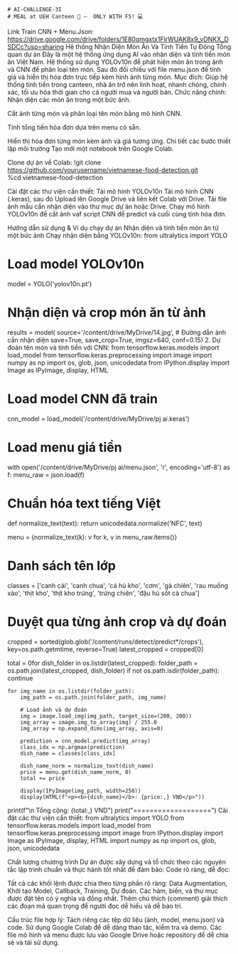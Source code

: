     # AI-CHALLENGE-3I
    # MEAL at UEH Canteen 🍱 –  ONLY WITH F5! 💻
Link Train CNN + Menu.Json: https://drive.google.com/drive/folders/1E80qmgxtx1FlrWUAK8x9_vDNKX_DSDCc?usp=sharing
Hệ thống Nhận Diện Món Ăn Và Tính Tiền Tự Động
Tổng quan dự án
Đây là một hệ thống ứng dụng AI vào nhận diện và tính tiền món ăn Việt Nam. Hệ thống sử dụng YOLOv10n để phát hiện món ăn trong ảnh và CNN để phân loại tên món. Sau đó đối chiếu với file menu.json để tính giá và hiển thị hóa đơn trực tiếp kèm hình ảnh từng món.
Mục đích:
Giúp hệ thống tính tiền trong canteen, nhà ăn trở nên linh hoạt, nhanh chóng, chính xác, tối ưu hóa thời gian cho cả người mua và người bán.
Chức năng chính:
Nhận diện các món ăn trong một bức ảnh.


Cắt ảnh từng món và phân loại tên món bằng mô hình CNN.


Tính tổng tiền hóa đơn dựa trên menu có sẵn.


Hiển thị hóa đơn từng món kèm ảnh và giá tương ứng.
Chi tiết các bước thiết lập môi trường
Tạo mới một notebook trên Google Colab.


Clone dự án về Colab:
!git clone https://github.com/yourusername/vietnamese-food-detection.git             
%cd vietnamese-food-detection

Cài đặt các thư viện cần thiết:
Tải mô hình YOLOv10n
Tải mô hình CNN (.keras), sau đó Upload lên Google Drive và liên kết Colab với Drive.
Tải file ảnh mẫu cần nhận diện vào thư mục dự án hoặc Drive.
Chạy mô hình YOLOv10n để cắt ảnh vaf script CNN để predict và cuối cùng tính hóa đơn.

Hướng dẫn sử dụng & Ví dụ chạy dự án
Nhận diện và tính tiền món ăn từ một bức ảnh
Chạy nhận diện bằng YOLOv10n:
from ultralytics import YOLO

# Load model YOLOv10n
model = YOLO('yolov10n.pt')

# Nhận diện và crop món ăn từ ảnh
results = model(
    source='/content/drive/MyDrive/14.jpg',  # Đường dẫn ảnh cần nhận diện
    save=True,
    save_crop=True,
    imgsz=640,
    conf=0.15)
2. Dự đoán tên món và tính tiền với CNN:
from tensorflow.keras.models import load_model
from tensorflow.keras.preprocessing import image
import numpy as np
import os, glob, json, unicodedata
from IPython.display import Image as IPyImage, display, HTML

# Load model CNN đã train
cnn_model = load_model('/content/drive/MyDrive/pj ai.keras')

# Load menu giá tiền
with open('/content/drive/MyDrive/pj ai/menu.json', 'r', encoding='utf-8') as f:
    menu_raw = json.load(f)

# Chuẩn hóa text tiếng Việt
def normalize_text(text):
    return unicodedata.normalize('NFC', text)

menu = {normalize_text(k): v for k, v in menu_raw.items()}

# Danh sách tên lớp
classes = ['canh cải', 'canh chua', 'cá hú kho', 'cơm', 'gà chiên',
           'rau muống xào', 'thịt kho', 'thịt kho trứng',
           'trứng chiên', 'đậu hủ sốt cà chua']

# Duyệt qua từng ảnh crop và dự đoán
cropped = sorted(glob.glob('/content/runs/detect/predict*/crops'), key=os.path.getmtime, reverse=True)
latest_cropped = cropped[0]

total = 0for dish_folder in os.listdir(latest_cropped):
    folder_path = os.path.join(latest_cropped, dish_folder)
    if not os.path.isdir(folder_path):
        continue

    for img_name in os.listdir(folder_path):
        img_path = os.path.join(folder_path, img_name)

        # Load ảnh và dự đoán
        img = image.load_img(img_path, target_size=(200, 200))
        img_array = image.img_to_array(img) / 255.0
        img_array = np.expand_dims(img_array, axis=0)

        prediction = cnn_model.predict(img_array)
        class_idx = np.argmax(prediction)
        dish_name = classes[class_idx]

        dish_name_norm = normalize_text(dish_name)
        price = menu.get(dish_name_norm, 0)
        total += price

        display(IPyImage(img_path, width=250))
        display(HTML(f"<p><b>{dish_name}</b>: {price:,} VND</p>"))

print(f"\n Tổng cộng: {total:,} VND")
print("===================")
Cài đặt các thư viện cần thiết:
from ultralytics import YOLO
from tensorflow.keras.models import load_model
from tensorflow.keras.preprocessing import image
from IPython.display import Image as IPyImage, display, HTML
import numpy as np
import os, glob, json, unicodedata

Chất lượng chương trình
Dự án được xây dựng và tổ chức theo các nguyên tắc lập trình chuẩn và thực hành tốt nhất để đảm bảo:
Code rõ ràng, dễ đọc:

Tất cả các khối lệnh được chia theo từng phần rõ ràng: Data Augmentation, Khởi tạo Model, Callback, Training, Dự đoán.
Các hàm, biến, và thư mục được đặt tên có ý nghĩa và đồng nhất.
Thêm chú thích (comment) giải thích các đoạn mã quan trọng để người đọc dễ hiểu và dễ bảo trì.

Cấu trúc file hợp lý:
Tách riêng các tệp dữ liệu (ảnh, model, menu.json) và code.
Sử dụng Google Colab để dễ dàng thao tác, kiểm tra và demo.
Các file mô hình và menu được lưu vào Google Drive hoặc repository để dễ chia sẻ và tái sử dụng.
